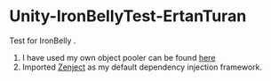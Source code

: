 # Unity-IronBellyTest-ErtanTuran
Test for IronBelly .


1. I have used my own object pooler can be found [here](https://github.com/ertanturan/Unity-Object-Pooling) 
2. Imported [Zenject](https://github.com/modesttree/Zenject) as my default dependency injection framework.
